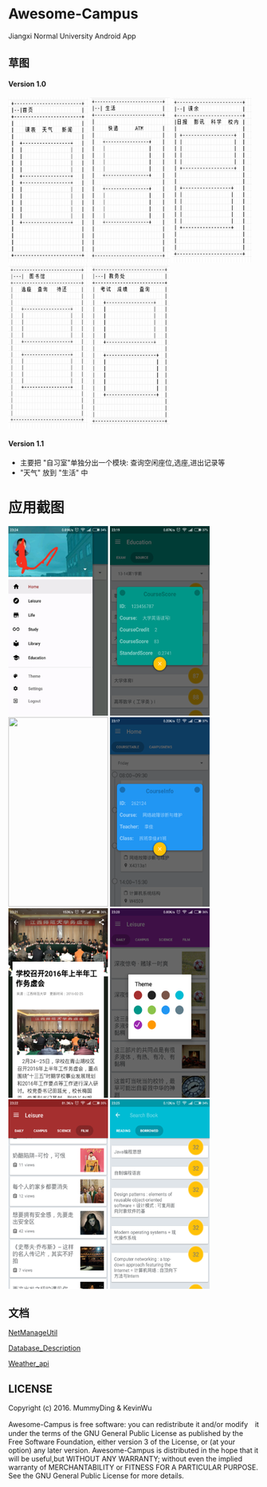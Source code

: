 # Awesome-Campus

Jiangxi Normal University Android App   


## 草图 


#### Version 1.0

<img src="/img/home-v1.0.png" width="160" height="330"/> 
<img src="/img/life-v1.0.png" width="160" height="330"/> 
<img src="/img/leisure-v1.0.png" width="160" height="330"/> 
<img src="/img/libary-v1.0.png" width="160" height="330"/> 
<img src="/img/eduction-v1.0.png" width="160" height="330"/> 


#### Version 1.1

  - 主要把 "自习室"单独分出一个模块: 查询空闲座位,选座,进出记录等
  - "天气" 放到 "生活" 中


# 应用截图

<img src="/img/ScreenShots/ScreenShot_Drawer.jpg" width="200" height="380"/> 
<img src="/img/ScreenShots/ScreenShot_ScoreDetails.png" width="200" height="380"/> 
<img src="/img/ScreenShots/ScreenShot_CampusNews" width="200" height="380"/> 
<img src="/img/ScreenShots/ScreenShot_CourseTable.png" width="200" height="380"/> 
<img src="/img/ScreenShots/ScreenShot_NewsDetails.png" width="200" height="380"/> 
<img src="/img/ScreenShots/ScreenShot_Daily.png" width="200" height="380"/> 
<img src="/img/ScreenShots/ScreenShot_Film.png" width="200" height="380"/> 
<img src="/img/ScreenShots/ScreenShot_BookBorrowed.png" width="200" height="380"/> 

## 文档

[NetManageUtil][0]

[Database_Description](https://github.com/MummyDing/Awesome-Campus/blob/dev/Doc/Database_Description.md)

[Weather_api](https://github.com/MummyDing/Awesome-Campus/blob/dev/Doc/Weather_api.md)

## LICENSE

Copyright (c) 2016.  MummyDing & KevinWu    
<p>Awesome-Campus is free software: you can redistribute it and/or modify　it under the terms of the GNU 
General Public License as published by the Free Software Foundation, either version 3 of the License, 
or (at your option) any later version.    
Awesome-Campus is distributed in the hope that it will be useful,but WITHOUT ANY WARRANTY; without 
even the implied warranty of MERCHANTABILITY or FITNESS FOR A PARTICULAR PURPOSE.  See the GNU General
Public License for more details.</p>


[0]: https://github.com/MummyDing/Awesome-Campus/blob/dev/Doc/NetManageUtil%E8%AF%B4%E6%98%8E.md
